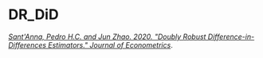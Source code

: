 # DR_DiD
[*Sant'Anna, Pedro H.C. and Jun Zhao. 2020. "Doubly Robust Difference-in-Differences Estimators." Journal of Econometrics*](https://arxiv.org/pdf/1812.01723.pdf).
